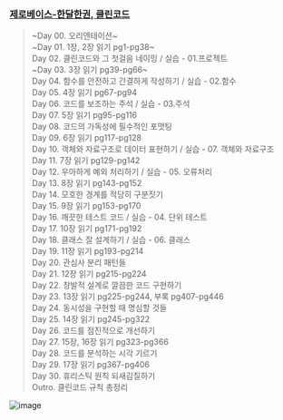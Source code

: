 ### [제로베이스-한달한권, 클린코드](https://zero-base.co.kr/category_dev_camp/cleancode_1book)

> ~Day 00. 오리엔테이션~   
> ~Day 01. 1장, 2장 읽기 pg1-pg38~  
> Day 02. 클린코드와 그 첫걸음 네이밍 / 실습 - 01.프로젝트  
> ~Day 03. 3장 읽기 pg39-pg66~  
> Day 04. 함수를 안전하고 간결하게 작성하기 / 실습 - 02.함수  
> Day 05. 4장 읽기 pg67-pg94  
> Day 06. 코드를 보조하는 주석 / 실습 - 03.주석  
> Day 07. 5장 읽기 pg95-pg116  
> Day 08. 코드의 가독성에 필수적인 포맷팅  
> Day 09. 6장 읽기 pg117-pg128  
> Day 10. 객체와 자료구조로 데이터 표현하기 / 실습 - 07. 객체와 자료구조  
> Day 11. 7장 읽기 pg129-pg142  
> Day 12. 우아하게 예외 처리하기 / 실습 - 05. 오류처리  
> Day 13. 8장 읽기 pg143-pg152  
> Day 14. 모호한 경계를 적당히 구분짓기  
> Day 15. 9장 읽기 pg153-pg170  
> Day 16. 깨끗한 테스트 코드 / 실습 - 04. 단위 테스트  
> Day 17. 10장 읽기 pg171-pg192  
> Day 18. 클래스 잘 설계하기 / 실습 - 06. 클래스  
> Day 19. 11장 읽기 pg193-pg214  
> Day 20. 관심사 분리 패턴들  
> Day 21. 12장 읽기 pg215-pg224  
> Day 22. 창발적 설계로 깔끔한 코드 구현하기   
> Day 23. 13장 읽기 pg225-pg244, 부록 pg407-pg446  
> Day 24. 동시성을 구현할 때 명심할 것들  
> Day 25. 14장 읽기 pg245-pg322  
> Day 26. 코드를 점진적으로 개선하기  
> Day 27. 15장, 16장 읽기 pg323-pg366  
> Day 28. 코드를 분석하는 시각 기르기  
> Day 29. 17장 읽기 pg367-pg406  
> Day 30. 휴리스틱 원칙 되새김질하기  
> Outro. 클린코드 규칙 총정리  



![image](https://user-images.githubusercontent.com/43161245/163822038-1ed52cdd-5ca0-4ba6-92cc-0760a9e0f8d8.png)
